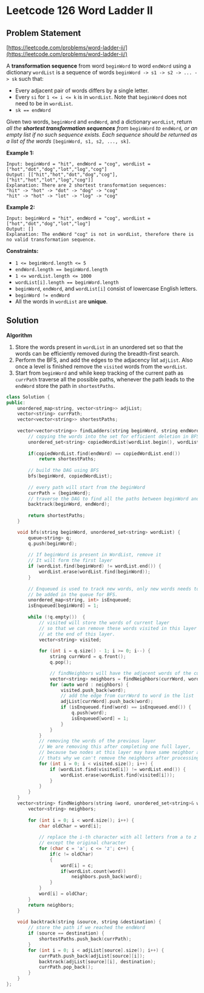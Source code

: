 # Leetcode 126 Word Ladder II

## Problem Statement

[https://leetcode.com/problems/word-ladder-ii/](https://leetcode.com/problems/word-ladder-ii/)

A **transformation sequence** from word `beginWord` to word `endWord` using a dictionary `wordList` is a sequence of words `beginWord -> s1 -> s2 -> ... -> sk` such that:

* Every adjacent pair of words differs by a single letter.
* Every `si` for `1 <= i <= k` is in `wordList`. Note that `beginWord` does not need to be in `wordList`.
* `sk == endWord`

Given two words, `beginWord` and `endWord`, and a dictionary `wordList`, return _all the **shortest transformation sequences** from_ `beginWord` _to_ `endWord`_, or an empty list if no such sequence exists. Each sequence should be returned as a list of the words_ `[beginWord, s1, s2, ..., sk]`.

**Example 1:**

```text
Input: beginWord = "hit", endWord = "cog", wordList = ["hot","dot","dog","lot","log","cog"]
Output: [["hit","hot","dot","dog","cog"],["hit","hot","lot","log","cog"]]
Explanation: There are 2 shortest transformation sequences:
"hit" -> "hot" -> "dot" -> "dog" -> "cog"
"hit" -> "hot" -> "lot" -> "log" -> "cog"
```

**Example 2:**

```text
Input: beginWord = "hit", endWord = "cog", wordList = ["hot","dot","dog","lot","log"]
Output: []
Explanation: The endWord "cog" is not in wordList, therefore there is no valid transformation sequence.
```

**Constraints:**

* `1 <= beginWord.length <= 5`
* `endWord.length == beginWord.length`
* `1 <= wordList.length <= 1000`
* `wordList[i].length == beginWord.length`
* `beginWord`, `endWord`, and `wordList[i]` consist of lowercase English letters.
* `beginWord != endWord`
* All the words in `wordList` are **unique**.

## Solution

**Algorithm**

1. Store the words present in `wordList` in an unordered set so that the words can be efficiently removed during the breadth-first search.
2. Perform the BFS, and add the edges to the adjacency list `adjList`. Also once a level is finished remove the `visited` words from the `wordList`.
3. Start from `beginWord` and while keep tracking of the current path as `currPath` traverse all the possible paths, whenever the path leads to the `endWord` store the path in `shortestPaths`.

```cpp
class Solution {
public:
    unordered_map<string, vector<string>> adjList;
    vector<string> currPath;
    vector<vector<string>> shortestPaths;
    
    vector<vector<string>> findLadders(string beginWord, string endWord, vector<string>& wordList)     {
        // copying the words into the set for efficient deletion in BFS
        unordered_set<string> copiedWordList(wordList.begin(), wordList.end());
        
        if(copiedWordList.find(endWord) == copiedWordList.end())
            return shortestPaths;
        
        // build the DAG using BFS
        bfs(beginWord, copiedWordList);
        
        // every path will start from the beginWord
        currPath = {beginWord};
        // traverse the DAG to find all the paths between beginWord and endWord
        backtrack(beginWord, endWord);
        
        return shortestPaths;
    }

    void bfs(string beginWord, unordered_set<string> wordList) {
        queue<string> q;
        q.push(beginWord);
        
        // If beginWord is present in WordList, remove it
        // It will form the first layer
        if (wordList.find(beginWord) != wordList.end()) {
            wordList.erase(wordList.find(beginWord));
        }
        
        // Enqueued is used to track new words, only new words needs to 
        // be added in the queue for BFS.
        unordered_map<string, int> isEnqueued;
        isEnqueued[beginWord] = 1;
        
        while (!q.empty())  {
            // visited will store the words of current layer
            // so that we can remove these words visited in this layer
            // at the end of this layer.
            vector<string> visited;
            
            for (int i = q.size() - 1; i >= 0; i--) {
                string currWord = q.front(); 
                q.pop();

                // findNeighbors will have the adjacent words of the currWord
                vector<string> neighbors = findNeighbors(currWord, wordList);
                for (auto word : neighbors) {
                    visited.push_back(word);
                    // add the edge from currWord to word in the list
                    adjList[currWord].push_back(word);
                    if (isEnqueued.find(word) == isEnqueued.end()) {
                        q.push(word);
                        isEnqueued[word] = 1;
                    }
                }
            }
            // removing the words of the previous layer
            // We are removing this after completing one full layer,
            // because two nodes at this layer may have same neighbor at next layer
            // thats why we can't remove the neighbors after processing for one node.
            for (int i = 0; i < visited.size(); i++) {
                if (wordList.find(visited[i]) != wordList.end()) {
                    wordList.erase(wordList.find(visited[i]));
                }
            }
        }
    }
    vector<string> findNeighbors(string &word, unordered_set<string>& wordList) {
        vector<string> neighbors;
        
        for (int i = 0; i < word.size(); i++) {
            char oldChar = word[i];   
            
            // replace the i-th character with all letters from a to z 
            // except the original character
            for (char c = 'a'; c <= 'z'; c++) {
                if(c != oldChar)
                {
                    word[i] = c;
                    if(wordList.count(word))
                        neighbors.push_back(word);
                }
            }
            word[i] = oldChar;
        }
        return neighbors;
    }
    
    void backtrack(string &source, string &destination) {
        // store the path if we reached the endWord
        if (source == destination) {
            shortestPaths.push_back(currPath);
        }
        for (int i = 0; i < adjList[source].size(); i++) {
            currPath.push_back(adjList[source][i]);
            backtrack(adjList[source][i], destination);
            currPath.pop_back();
        }
    }  
};  
```

